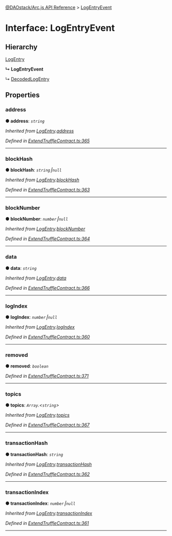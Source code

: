 [@DAOstack/Arc.js API Reference](../README.md) > [LogEntryEvent](../interfaces/logentryevent.md)



# Interface: LogEntryEvent

## Hierarchy


 [LogEntry](logentry.md)

**↳ LogEntryEvent**

↳  [DecodedLogEntry](decodedlogentry.md)











## Properties
<a id="address"></a>

###  address

**●  address**:  *`string`* 

*Inherited from [LogEntry](logentry.md).[address](logentry.md#address)*

*Defined in [ExtendTruffleContract.ts:365](https://github.com/daostack/arc.js/blob/0fff6d4/lib/ExtendTruffleContract.ts#L365)*





___

<a id="blockhash"></a>

###  blockHash

**●  blockHash**:  *`string`⎮`null`* 

*Inherited from [LogEntry](logentry.md).[blockHash](logentry.md#blockhash)*

*Defined in [ExtendTruffleContract.ts:363](https://github.com/daostack/arc.js/blob/0fff6d4/lib/ExtendTruffleContract.ts#L363)*





___

<a id="blocknumber"></a>

###  blockNumber

**●  blockNumber**:  *`number`⎮`null`* 

*Inherited from [LogEntry](logentry.md).[blockNumber](logentry.md#blocknumber)*

*Defined in [ExtendTruffleContract.ts:364](https://github.com/daostack/arc.js/blob/0fff6d4/lib/ExtendTruffleContract.ts#L364)*





___

<a id="data"></a>

###  data

**●  data**:  *`string`* 

*Inherited from [LogEntry](logentry.md).[data](logentry.md#data)*

*Defined in [ExtendTruffleContract.ts:366](https://github.com/daostack/arc.js/blob/0fff6d4/lib/ExtendTruffleContract.ts#L366)*





___

<a id="logindex"></a>

###  logIndex

**●  logIndex**:  *`number`⎮`null`* 

*Inherited from [LogEntry](logentry.md).[logIndex](logentry.md#logindex)*

*Defined in [ExtendTruffleContract.ts:360](https://github.com/daostack/arc.js/blob/0fff6d4/lib/ExtendTruffleContract.ts#L360)*





___

<a id="removed"></a>

###  removed

**●  removed**:  *`boolean`* 

*Defined in [ExtendTruffleContract.ts:371](https://github.com/daostack/arc.js/blob/0fff6d4/lib/ExtendTruffleContract.ts#L371)*





___

<a id="topics"></a>

###  topics

**●  topics**:  *`Array`.<`string`>* 

*Inherited from [LogEntry](logentry.md).[topics](logentry.md#topics)*

*Defined in [ExtendTruffleContract.ts:367](https://github.com/daostack/arc.js/blob/0fff6d4/lib/ExtendTruffleContract.ts#L367)*





___

<a id="transactionhash"></a>

###  transactionHash

**●  transactionHash**:  *`string`* 

*Inherited from [LogEntry](logentry.md).[transactionHash](logentry.md#transactionhash)*

*Defined in [ExtendTruffleContract.ts:362](https://github.com/daostack/arc.js/blob/0fff6d4/lib/ExtendTruffleContract.ts#L362)*





___

<a id="transactionindex"></a>

###  transactionIndex

**●  transactionIndex**:  *`number`⎮`null`* 

*Inherited from [LogEntry](logentry.md).[transactionIndex](logentry.md#transactionindex)*

*Defined in [ExtendTruffleContract.ts:361](https://github.com/daostack/arc.js/blob/0fff6d4/lib/ExtendTruffleContract.ts#L361)*





___


